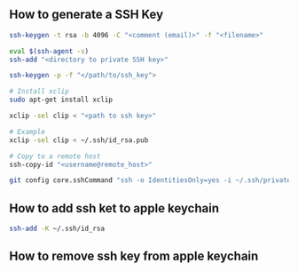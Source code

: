 ## How to generate a SSH Key 

```bash
ssh-keygen -t rsa -b 4096 -C "<comment (email)>" -f "<filename>"
```

```bash
eval $(ssh-agent -s)
ssh-add "<directory to private SSH key>"
```

```bash
ssh-keygen -p -f "</path/to/ssh_key">
```

```bash
# Install xclip
sudo apt-get install xclip

xclip -sel clip < "<path to ssh key>"

# Example
xclip -sel clip < ~/.ssh/id_rsa.pub

# Copy to a remote host
ssh-copy-id "<username@remote_host>"
```

```bash
git config core.sshCommand "ssh -o IdentitiesOnly=yes -i ~/.ssh/private-key-filename-for-this-repository -F /dev/null"
```

## How to add ssh ket to apple keychain

```bash
ssh-add -K ~/.ssh/id_rsa
```

## How to remove ssh key from apple keychain

```bash
